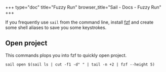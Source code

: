 +++
type="doc"
title="Fuzzy Run"
browser_title="Sail - Docs - Fuzzy Run"
+++

If you frequently use `sail` from the command line,
install [fzf](https://github.com/junegunn/fzf) and create some shell
aliases to save you some keystrokes.

## Open project

This commands plops you into fzf to quickly open project.

```
sail open $(sail ls | cut -f1 -d" " | tail -n +2 | fzf --height 5)
```